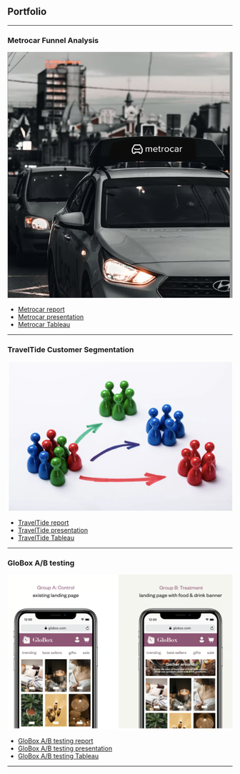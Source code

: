 ## Portfolio

---

### Metrocar Funnel Analysis
<img src="images/Metrocar.png?raw=true"/> 

- [Metrocar report](https://Angelinabaf.github.io/pdf/Metrocar_report.pdf)
- [Metrocar presentation](https://Angelinabaf.github.io/pdf/Metrocar_presentation.pdf)
- [Metrocar Tableau](https://public.tableau.com/views/Metrocar-funnel_analysis/Story1?:language=en-US&:display_count=n&:origin=viz_share_link)

---

### TravelTide Customer Segmentation

<img src="images/Customer segmentation.png?raw=true"/> 


- [TravelTide report](https://Angelinabaf.github.io/pdf/Report_Travel_Tide.pdf)
- [TravelTide presentation](https://Angelinabaf.github.io/pdf/Presentation_Travel_Tide.pdf)
- [TravelTide Tableau](https://public.tableau.com/views/TravelTide_16945881963670/TravelTide?:language=en-US&:display_count=n&:origin=viz_share_link)

---

### GloBox A/B testing 

<img src="images/GloBox_Project_logo.png?raw=true"/>


- [GloBox A/B testing report](https://Angelinabaf.github.io/pdf/GloBox_A_Btesting_Report.pdf)
- [GloBox A/B testing presentation](https://Angelinabaf.github.io/pdf/A_B_Testing_presentation.pdf)
- [GloBox A/B testing Tableau](https://public.tableau.com/views/GloBoxABtest_16886252039130/GloBoxABtest?:language=en-US&:display_count=n&:origin=viz_share_link)

  
---


